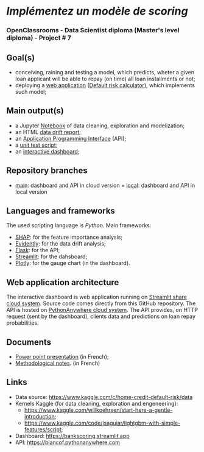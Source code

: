 # <i>Implémentez un modèle de scoring</i>
### OpenClassrooms - Data Scientist diploma (Master's level diploma) - Project # 7

## Goal(s)

- conceiving, raining and testing a model, which predicts, wheter a given loan applicant will be able to repay (on time) all loan installments or not;
- deploying a <a href="https://bankscoring.streamlit.app/">web application</a> (<a href="https://bankscoring.streamlit.app/">Default risk calculator</a>), which implements such model;

## Main output(s)

- a Jupyter <a href="https://github.com/biancof/oc_bank_scoring/blob/main/notebook_modelization.ipynb">Notebook</a> of data cleaning, exploration and modelization;
- an HTML <a href="https://github.com/biancof/oc_bank_scoring/blob/main/data_drift_report.html">data drift report</a>;
- an <a href="https://biancof.pythonanywhere.com/">Application Programming Interface</a> (API);
- a <a href="https://github.com/biancof/oc_bank_scoring/blob/main/test_api.py">unit test script</a>;
- an <a href="https://bankscoring.streamlit.app/">interactive dashboard</a>;

## Repository branches

- <a href="https://github.com/biancof/oc_bank_scoring/tree/main/">main</a>: dashboard and API in cloud version
= <a href="https://github.com/biancof/oc_bank_scoring/tree/local/">local</a>: dashboard and API in local version

## Languages and frameworks

The used scripting language is <i>Python</i>.
Main frameworks:
- <a href="https://shap.readthedocs.io/">SHAP</a>: for the feature importance analysis;
- <a href="evidentlyai.com">Evidently</a>: for the data drift analysis;
- <a href="https://flask.palletsprojects.com/">Flask</a>: for the API;
- <a href="https://streamlit.io/">Streamlit</a>: for the dahsboard;
- <a href="https://plotly.com/">Plotly</a>: for the gauge chart (in the dashboard).

## Web application architecture

The interactive dashboard is web application running on <a href="share.streamlit.io/">Streamlit share cloud system</a>. Source code comes directly from this GitHub repository.
The API is hosted on <a href="https://www.pythonanywhere.com/">PythonAnywhere cloud system</a>. The API provides, on HTTP request (sent by the dashboard), clients data and predictions on loan repay probabilities.

## Documents

- <a href="https://github.com/biancof/oc_bank_scoring/blob/main/doc/presentation.pptx">Power point presentation</a> (in French);
- <a href="https://github.com/biancof/oc_bank_scoring/blob/main/doc/note_methodologique.pdf">Methodological notes</a>. (in French)

## Links

- Data source: https://www.kaggle.com/c/home-credit-default-risk/data 
- Kernels Kaggle (for data cleaning, exploration and engeneering):
  - https://www.kaggle.com/willkoehrsen/start-here-a-gentle-introduction;
  - https://www.kaggle.com/code/jsaguiar/lightgbm-with-simple-features/script;
- Dashboard: https://bankscoring.streamlit.app
- API: https://biancof.pythonanywhere.com